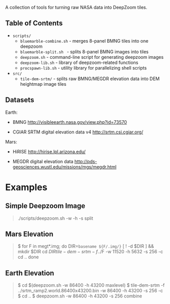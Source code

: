 A collection of tools for turning raw NASA data into DeepZoom tiles.

Table of Contents
--------
* `scripts/`
  * `bluemarble-combine.sh`   - merges 8-panel BMNG tiles into one deepzoom
  * `bluemarble-split.sh `    - splits 8-panel BMNG images into tiles
  * `deepzoom.sh`             - command-line script for generating deepzoom images
  * `deepzoom-lib.sh`         - library of deepzoom-related functions
  * `procspawn-lib.sh`        - utility library for parallelizing shell scripts
* `src/`
  * `tile-dem-srtm/`          - splits raw BMNG/MEGDR elevation data into DEM heightmap image tiles


Datasets
--------
Earth:
 * BMNG
     http://visibleearth.nasa.gov/view.php?id=73570

 * CGIAR SRTM digital elevation data v4
     http://srtm.csi.cgiar.org/

Mars:
 * HiRISE
     http://hirise.lpl.arizona.edu/

 * MEGDR digital elevation data 
     http://pds-geosciences.wustl.edu/missions/mgs/megdr.html

Examples
========

Simple Deepzoom Image
---------------------

> ./scripts/deepzoom.sh -w <width> -h <height> -s <tilesize> split <imagename>


Mars Elevation
--------------

> $ for F in megt*.img; do 
>     DIR=`basename ${F/.img/}`
>     [ ! -d $DIR ] && mkdir $DIR
>     cd $DIR
>     tile-dem-srtm -f ../$F -w 11520 -h 5632 -s 256 -c 
>     cd ..
>   done


Earth Elevation
---------------

> $ cd $(deepzoom.sh -w 86400 -h 43200 maxlevel)
> $ tile-dem-srtm -f ../srtm_ramp2.world.86400x43200.bin -w 86400 -h 43200 -s 256 -c
> $ cd ..
> $ deepzoom.sh -w 86400 -h 43200 -s 256 combine
